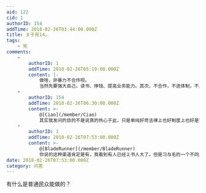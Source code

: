 ```yaml
---
aid: 122
cid: 1
authorID: 154
addTime: 2018-02-26T03:44:00.000Z
title: 关于宪14…
tags:
    - 宪
comments:
    -
        authorID: 1
        addTime: 2018-02-26T05:19:00.000Z
        content: |-
            做啥，非暴力不合作呗。  
            当然先要强大自己，读书、挣钱、提高业务能力。其次，不合作，不进体制，不入党，不唱赞歌。最后，结交三五挚友，互相学习，互相勉励，互相提高。
    -
        authorID: 154
        addTime: 2018-02-26T06:30:00.000Z
        content: >-
            @[Ciao](/member/Ciao)
            其实我发问的目的不是说真的热心于此，只是单纯好奇法律上也好制度上也好是否真的放任这种情况发展，以及制度以外能产生怎样的阻力
    -
        authorID: 1
        addTime: 2018-02-26T07:53:00.000Z
        content: >-
            @[BladeRunner](/member/BladeRunner)
            你说的这种渠道肯定是有，我看到有人已经上书人大了。但是习与毛的一个不同点在于，习是依赖制度化的，他是扶持官僚制的，所以习会说尊重宪法之类的话，会让双规这种党内不规范手段正式化。习在很多方面是力求名正言顺的。因此，我觉得这些渠道是没有任何效果的。
date: 2018-02-26T07:53:00.000Z
category: 问答
---
```


有什么是普通民众能做的？
